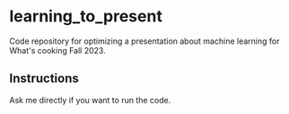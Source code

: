 # learning_to_present
Code repository for optimizing a presentation about machine learning for What's cooking Fall 2023.

## Instructions
Ask me directly if you want to run the code.
